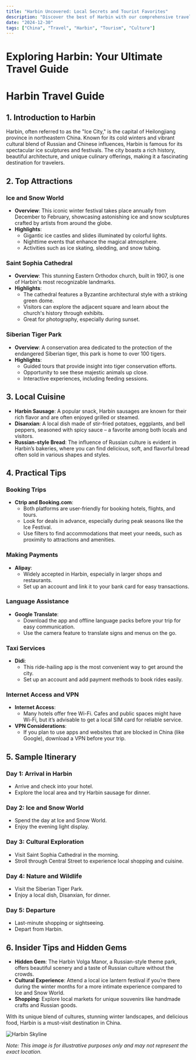 ```yaml
---
title: "Harbin Uncovered: Local Secrets and Tourist Favorites"
description: "Discover the best of Harbin with our comprehensive travel guide. Explore top attractions, savor local cuisine, and get insider tips for an unforgettable Chinese adventure."
date: "2024-12-30"
tags: ["China", "Travel", "Harbin", "Tourism", "Culture"]
---
```


# Exploring Harbin: Your Ultimate Travel Guide

# Harbin Travel Guide

## 1. Introduction to Harbin
Harbin, often referred to as the "Ice City," is the capital of Heilongjiang province in northeastern China. Known for its cold winters and vibrant cultural blend of Russian and Chinese influences, Harbin is famous for its spectacular ice sculptures and festivals. The city boasts a rich history, beautiful architecture, and unique culinary offerings, making it a fascinating destination for travelers.

## 2. Top Attractions

### Ice and Snow World
- **Overview**: This iconic winter festival takes place annually from December to February, showcasing astonishing ice and snow sculptures crafted by artists from around the globe.
- **Highlights**:
  - Gigantic ice castles and slides illuminated by colorful lights.
  - Nighttime events that enhance the magical atmosphere.
  - Activities such as ice skating, sledding, and snow tubing.
  
### Saint Sophia Cathedral
- **Overview**: This stunning Eastern Orthodox church, built in 1907, is one of Harbin's most recognizable landmarks.
- **Highlights**:
  - The cathedral features a Byzantine architectural style with a striking green dome.
  - Visitors can explore the adjacent square and learn about the church's history through exhibits.
  - Great for photography, especially during sunset.

### Siberian Tiger Park
- **Overview**: A conservation area dedicated to the protection of the endangered Siberian tiger, this park is home to over 100 tigers.
- **Highlights**:
  - Guided tours that provide insight into tiger conservation efforts.
  - Opportunity to see these majestic animals up close.
  - Interactive experiences, including feeding sessions.
  
## 3. Local Cuisine
- **Harbin Sausage**: A popular snack, Harbin sausages are known for their rich flavor and are often enjoyed grilled or steamed.
- **Disanxian**: A local dish made of stir-fried potatoes, eggplants, and bell peppers, seasoned with spicy sauce – a favorite among both locals and visitors.
- **Russian-style Bread**: The influence of Russian culture is evident in Harbin’s bakeries, where you can find delicious, soft, and flavorful bread often sold in various shapes and styles.

## 4. Practical Tips

### Booking Trips
- **Ctrip and Booking.com**: 
  - Both platforms are user-friendly for booking hotels, flights, and tours.
  - Look for deals in advance, especially during peak seasons like the Ice Festival.
  - Use filters to find accommodations that meet your needs, such as proximity to attractions and amenities.

### Making Payments
- **Alipay**: 
  - Widely accepted in Harbin, especially in larger shops and restaurants.
  - Set up an account and link it to your bank card for easy transactions.
  
### Language Assistance
- **Google Translate**: 
  - Download the app and offline language packs before your trip for easy communication.
  - Use the camera feature to translate signs and menus on the go.

### Taxi Services
- **Didi**: 
  - This ride-hailing app is the most convenient way to get around the city.
  - Set up an account and add payment methods to book rides easily.
  
### Internet Access and VPN
- **Internet Access**: 
  - Many hotels offer free Wi-Fi. Cafes and public spaces might have Wi-Fi, but it’s advisable to get a local SIM card for reliable service.
- **VPN Considerations**: 
  - If you plan to use apps and websites that are blocked in China (like Google), download a VPN before your trip.

## 5. Sample Itinerary

### Day 1: Arrival in Harbin
- Arrive and check into your hotel.
- Explore the local area and try Harbin sausage for dinner.

### Day 2: Ice and Snow World
- Spend the day at Ice and Snow World.
- Enjoy the evening light display.

### Day 3: Cultural Exploration
- Visit Saint Sophia Cathedral in the morning.
- Stroll through Central Street to experience local shopping and cuisine.

### Day 4: Nature and Wildlife
- Visit the Siberian Tiger Park.
- Enjoy a local dish, Disanxian, for dinner.

### Day 5: Departure
- Last-minute shopping or sightseeing.
- Depart from Harbin.

## 6. Insider Tips and Hidden Gems
- **Hidden Gem**: The Harbin Volga Manor, a Russian-style theme park, offers beautiful scenery and a taste of Russian culture without the crowds.
- **Cultural Experience**: Attend a local ice lantern festival if you’re there during the winter months for a more intimate experience compared to Ice and Snow World.
- **Shopping**: Explore local markets for unique souvenirs like handmade crafts and Russian goods.

With its unique blend of cultures, stunning winter landscapes, and delicious food, Harbin is a must-visit destination in China.

<img src="https://source.unsplash.com/1600x900/?Harbin,cityscape" alt="Harbin Skyline" loading="lazy">

*Note: This image is for illustrative purposes only and may not represent the exact location.*

